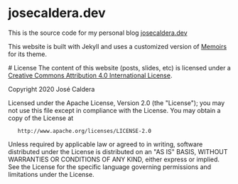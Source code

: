 # josecaldera.dev
This is the source code for my personal blog [josecaldera.dev](https://josecaldera.dev)

This website is built with Jekyll and uses a customized version of [Memoirs](https://github.com/wowthemesnet/jekyll-theme-memoirs) for its theme.

# License
The content of this website (posts, slides, etc) is licensed under a [Creative Commons Attribution 4.0 International License](http://creativecommons.org/licenses/by/4.0/).

Copyright 2020 José Caldera

   Licensed under the Apache License, Version 2.0 (the "License");
   you may not use this file except in compliance with the License.
   You may obtain a copy of the License at

       http://www.apache.org/licenses/LICENSE-2.0

   Unless required by applicable law or agreed to in writing, software
   distributed under the License is distributed on an "AS IS" BASIS,
   WITHOUT WARRANTIES OR CONDITIONS OF ANY KIND, either express or implied.
   See the License for the specific language governing permissions and
   limitations under the License.